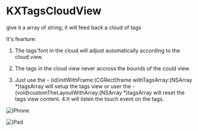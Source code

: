 KXTagsCloudView
===============

give it a array of string, it will feed back a cloud of tags

It's fearture:
1. The tags'font in the cloud will adjust automatically according to the cloud view.

2. The tags in the cloud view never accross the bounds of the could view.

3. Just use the - (id)initWithFrame:(CGRect)frame withTagsArray:(NSArray *)tagsArray will setup the tags view
    or user the - (void)customTheLayoutWithArray:(NSArray *)tagsArray will reset the tags view content.
4.It will listen the touch event on the tags.

![iPhone](/iPhone1.png)

![iPad](/ipad1.png)
